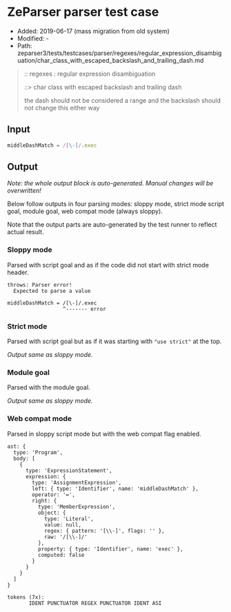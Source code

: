 # ZeParser parser test case

- Added: 2019-06-17 (mass migration from old system)
- Modified: -
- Path: zeparser3/tests/testcases/parser/regexes/regular_expression_disambiguation/char_class_with_escaped_backslash_and_trailing_dash.md

> :: regexes : regular expression disambiguation
>
> ::> char class with escaped backslash and trailing dash
>
> the dash should not be considered a range and the backslash should not change this either way

## Input

`````js
middleDashMatch = /[\-]/.exec
`````

## Output

_Note: the whole output block is auto-generated. Manual changes will be overwritten!_

Below follow outputs in four parsing modes: sloppy mode, strict mode script goal, module goal, web compat mode (always sloppy).

Note that the output parts are auto-generated by the test runner to reflect actual result.

### Sloppy mode

Parsed with script goal and as if the code did not start with strict mode header.

`````
throws: Parser error!
  Expected to parse a value

middleDashMatch = /[\-]/.exec
                  ^------- error
`````

### Strict mode

Parsed with script goal but as if it was starting with `"use strict"` at the top.

_Output same as sloppy mode._

### Module goal

Parsed with the module goal.

_Output same as sloppy mode._

### Web compat mode

Parsed in sloppy script mode but with the web compat flag enabled.

`````
ast: {
  type: 'Program',
  body: [
    {
      type: 'ExpressionStatement',
      expression: {
        type: 'AssignmentExpression',
        left: { type: 'Identifier', name: 'middleDashMatch' },
        operator: '=',
        right: {
          type: 'MemberExpression',
          object: {
            type: 'Literal',
            value: null,
            regex: { pattern: '[\\-]', flags: '' },
            raw: '/[\\-]/'
          },
          property: { type: 'Identifier', name: 'exec' },
          computed: false
        }
      }
    }
  ]
}

tokens (7x):
       IDENT PUNCTUATOR REGEX PUNCTUATOR IDENT ASI
`````

